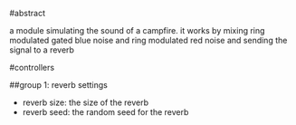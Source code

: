 #abstract

a module simulating the sound of a campfire. it works by mixing ring modulated gated blue noise and ring modulated red noise and sending the signal to a reverb

#controllers

##group 1: reverb settings

- reverb size: the size of the reverb
- reverb seed: the random seed for the reverb